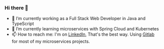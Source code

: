 ### Hi there 👋
- 🔭 I’m currently working as a Full Stack Web Developer in Java and TypeScript
- 🌱 I’m currently learning microservices with Spring Cloud and Kubernetes
- 📫 How to reach me: I'm on [LinkedIn](https://www.linkedin.com/in/kristoffer-pettersson3), That's the best way. Using [Gitlab](https://gitlab.com/KQT3) for most of my microservices projects.

<!--
**KQT3/KQT3** is a ✨ _special_ ✨ repository because its `README.md` (this file) appears on your GitHub profile.

Here are some ideas to get you started:

- 🔭 I’m currently working on ...
- 🌱 I’m currently learning YAML
- 👯 I’m looking to collaborate on ...
- 🤔 I’m looking for help with ...
- 💬 Ask me about ...
- 📫 How to reach me: ...
- 😄 Pronouns: ...
- ⚡ Fun fact: ...
-->

